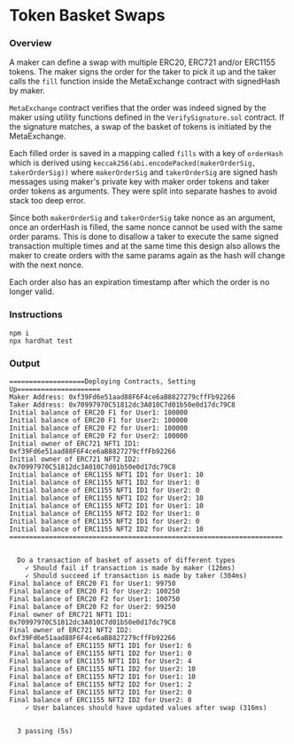# Token Basket Swaps

### Overview

A maker can define a swap with multiple ERC20, ERC721 and/or ERC1155 tokens. The maker signs
the order for the taker to pick it up and the taker calls the `fill` function inside the MetaExchange
contract with signedHash by maker.

`MetaExchange` contract verifies that the order was indeed signed by the maker using utility functions
defined in the `VerifySignature.sol` contract. If the signature matches, a swap of the basket of
tokens is initiated by the MetaExchange.

Each filled order is saved in a mapping called `fills` with a key of `orderHash` which is derived using
`keccak256(abi.encodePacked(makerOrderSig, takerOrderSig))` where `makerOrderSig` and `takerOrderSig` are
signed hash messages using maker's private key with maker order tokens and taker order tokens as arguments.
They were split into separate hashes to avoid stack too deep error.

Since both `makerOrderSig` and `takerOrderSig` take nonce as an argument, once an orderHash is filled, the
same nonce cannot be used with the same order params. This is done to disallow a taker to execute the same signed
transaction multiple times and at the same time this design also allows the maker to create orders with the same params again
as the hash will change with the next nonce.

Each order also has an expiration timestamp after which the order is no longer valid.

### Instructions

```
npm i
npx hardhat test
```

### Output

```
===================Deploying Contracts, Setting Up=====================
Maker Address: 0xf39Fd6e51aad88F6F4ce6aB8827279cffFb92266
Taker Address: 0x70997970C51812dc3A010C7d01b50e0d17dc79C8
Initial balance of ERC20 F1 for User1: 100000
Initial balance of ERC20 F1 for User2: 100000
Initial balance of ERC20 F2 for User1: 100000
Initial balance of ERC20 F2 for User2: 100000
Initial owner of ERC721 NFT1 ID1: 0xf39Fd6e51aad88F6F4ce6aB8827279cffFb92266
Initial owner of ERC721 NFT2 ID2: 0x70997970C51812dc3A010C7d01b50e0d17dc79C8
Initial balance of ERC1155 NFT1 ID1 for User1: 10
Initial balance of ERC1155 NFT1 ID2 for User1: 0
Initial balance of ERC1155 NFT1 ID1 for User2: 0
Initial balance of ERC1155 NFT1 ID2 for User2: 10
Initial balance of ERC1155 NFT2 ID1 for User1: 10
Initial balance of ERC1155 NFT2 ID2 for User1: 0
Initial balance of ERC1155 NFT2 ID1 for User2: 0
Initial balance of ERC1155 NFT2 ID2 for User2: 10
=====================================================================


  Do a transaction of basket of assets of different types
    ✓ Should fail if transaction is made by maker (126ms)
    ✓ Should succeed if transaction is made by taker (304ms)
Final balance of ERC20 F1 for User1: 99750
Final balance of ERC20 F1 for User2: 100250
Final balance of ERC20 F2 for User1: 100750
Final balance of ERC20 F2 for User2: 99250
Final owner of ERC721 NFT1 ID1: 0x70997970C51812dc3A010C7d01b50e0d17dc79C8
Final owner of ERC721 NFT2 ID2: 0xf39Fd6e51aad88F6F4ce6aB8827279cffFb92266
Final balance of ERC1155 NFT1 ID1 for User1: 6
Final balance of ERC1155 NFT1 ID2 for User1: 0
Final balance of ERC1155 NFT1 ID1 for User2: 4
Final balance of ERC1155 NFT1 ID2 for User2: 10
Final balance of ERC1155 NFT2 ID1 for User1: 10
Final balance of ERC1155 NFT2 ID2 for User1: 2
Final balance of ERC1155 NFT2 ID1 for User2: 0
Final balance of ERC1155 NFT2 ID2 for User2: 8
    ✓ User balances should have updated values after swap (316ms)


  3 passing (5s)
  ```
